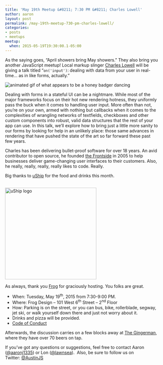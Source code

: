 ```yaml
---
title: 'May 19th Meetup &#8211; 7:30 PM &#8211; Charles Lowell'
author: aaron
layout: post
permalink: /may-19th-meetup-730-pm-charles-lowell/
categories:
- posts
- meetups
meetup:
  when: 2015-05-19T19:30:00.1-05:00
---
```

As the saying goes, &#8220;April showers bring May showers.&#8221; They also bring you another JavaScript meetup! Local markup slinger [Charles Lowell][1] will be giving a talk titled &#8220;`on('input')`: dealing with data from your user in real-time&hellip; as in like forms, actually.&#8221;

![animated gif of what appears to be a honey badger dancing][2]

Dealing with forms in a stateful UI can be a nightmare. While most of the major frameworks focus on their hot new rendering hotness, they uniformly pass the buck when it comes to handling user input. More often than not, you’re on your own, armed with nothing but callbacks when it comes to the complexities of wrangling networks of textfields, checkboxes and other custom components into robust, valid data structures that the rest of your app can use. In this talk, we’ll explore how to bring just a little more sanity to our forms by looking for help in an unlikely place: those same advances in rendering that have pushed the state of the art so far forward these past few years.

Charles has been delivering bullet-proof software for over 18 years. An avid contributor to open source, he founded [the Frontside][3] in 2005 to help businesses deliver game-changing user interfaces to their customers. Also, he really, really, really, really likes to code. Really.

Big thanks to [uShip][4] for the food and drinks this month.

[  
<img alt="uShip logo" title="uShip" src="https://cldup.com/azYVnOOyFP-3000x3000.png" style="width: 300px;" />  
][5]

As always, thank you [Frog][6] for graciously hosting. You folks are great.

  * When: Tuesday, May 19<sup>th</sup>, 2015 from 7:30-9:00 PM.
  * Where: Frog Design – 101 West 6<sup>th</sup> Street – 2<sup>nd</sup> Floor
  * How: Parking is on the street, or you can bus, bike, rollerblade, segway, jet ski, or walk yourself down there and just not worry about it.
  * Drinks and pizza will be provided.
  * [Code of Conduct][7]

Afterwards, the discussion carries on a few blocks away at [The Gingerman][8], where they have over 70 beers on tap.

If you&#8217;ve got any questions or suggestions, feel free to contact Aaron ([@aaronj1335][9]) or Lon ([@lawnsea][10]).  Also, be sure to follow us on Twitter: [@AustinJS][11]

 [1]: https://twitter.com/cowboyd
 [2]: https://cldup.com/uJyOXkshJR.gif "awww yisss"
 [3]: http://frontside.io
 [4]: https://www.uship.com
 [5]: https://www.uship.com "uShip"
 [6]: http://www.frogdesign.com/contact/austin.html
 [7]: http://austinjavascript.com/austinjs-code-of-conduct/ "Austin JavaScript Code of Conduct"
 [8]: http://gingermanpub.com/
 [9]: https://twitter.com/aaronj1335 "aaronj1335 on Twitter"
 [10]: http://twitter.com/lawnsea "lawnsea on Twitter"
 [11]: http://twitter.com/austinjs "AustinJS on Twitter"
